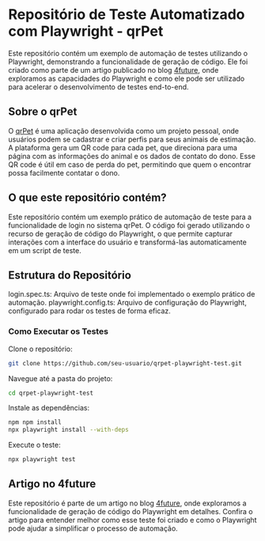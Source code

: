 # Repositório de Teste Automatizado com Playwright - qrPet
Este repositório contém um exemplo de automação de testes utilizando o Playwright, demonstrando a funcionalidade de geração de código. Ele foi criado como parte de um artigo publicado no blog [4future](https://4future.com.br/index.php/2024/08/21/o-gerador-de-codigos-do-playwright/), onde exploramos as capacidades do Playwright e como ele pode ser utilizado para acelerar o desenvolvimento de testes end-to-end.

## Sobre o qrPet
O [qrPet](https://qrpet.vercel.app/) é uma aplicação desenvolvida como um projeto pessoal, onde usuários podem se cadastrar e criar perfis para seus animais de estimação. A plataforma gera um QR code para cada pet, que direciona para uma página com as informações do animal e os dados de contato do dono. Esse QR code é útil em caso de perda do pet, permitindo que quem o encontrar possa facilmente contatar o dono.

## O que este repositório contém?
Este repositório contém um exemplo prático de automação de teste para a funcionalidade de login no sistema qrPet. O código foi gerado utilizando o recurso de geração de código do Playwright, o que permite capturar interações com a interface do usuário e transformá-las automaticamente em um script de teste.

## Estrutura do Repositório
login.spec.ts: Arquivo de teste onde foi implementado o exemplo prático de automação.
playwright.config.ts: Arquivo de configuração do Playwright, configurado para rodar os testes de forma eficaz.

### Como Executar os Testes
Clone o repositório:

```bash
git clone https://github.com/seu-usuario/qrpet-playwright-test.git
```
Navegue até a pasta do projeto:

```bash
cd qrpet-playwright-test
```

Instale as dependências:

```bash
npm npm install
npx playwright install --with-deps
```
Execute o teste:

```bash
npx playwright test
```
## Artigo no 4future
Este repositório é parte de um artigo no blog [4future](https://4future.com.br/index.php/2024/08/21/o-gerador-de-codigos-do-playwright/), onde exploramos a funcionalidade de geração de código do Playwright em detalhes. Confira o artigo para entender melhor como esse teste foi criado e como o Playwright pode ajudar a simplificar o processo de automação.
